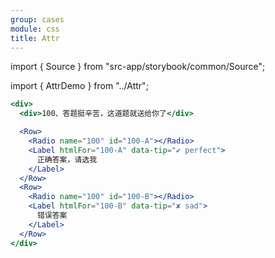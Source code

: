```yaml
---
group: cases
module: css
title: Attr
---
```


import { Source } from "src-app/storybook/common/Source";

import { AttrDemo } from "../Attr";

<AttrDemo />

```jsx
<div>
  <div>100、答题挺辛苦，这道题就送给你了</div>

  <Row>
    <Radio name="100" id="100-A"></Radio>
    <Label htmlFor="100-A" data-tip="✔︎ perfect">
      正确答案，请选我
    </Label>
  </Row>
  <Row>
    <Radio name="100" id="100-B"></Radio>
    <Label htmlFor="100-B" data-tip="✘ sad">
      错误答案
    </Label>
  </Row>
</div>
```

<Source path="cases/css/Attr.tsx" />
